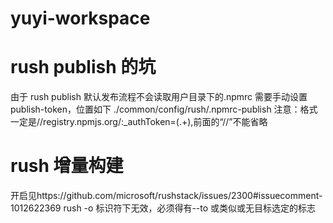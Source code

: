 # yuyi-workspace

# rush publish 的坑

由于 rush publish 默认发布流程不会读取用户目录下的.npmrc
需要手动设置 publish-token，位置如下
./common/config/rush/.npmrc-publish
注意：格式一定是//registry.npmjs.org/:_authToken=(.+),前面的“//”不能省略

# rush 增量构建

开启见https://github.com/microsoft/rushstack/issues/2300#issuecomment-1012622369
rush -o 标识符下无效，必须得有--to 或类似或无目标选定的标志
